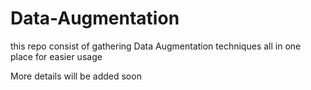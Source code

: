 # Data-Augmentation

this repo consist of gathering Data Augmentation techniques all in one place for easier usage

More details will be added soon 
